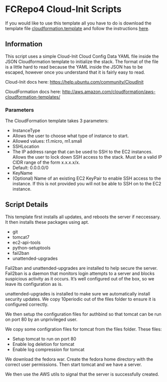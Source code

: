 # FCRepo4 Cloud-Init Scripts

If you would like to use this template all you have to do is download the template file [cloudformation.template](cloudformation.template?raw=true) and follow the instructions [here](../README.md).

## Information 

This script uses a simple Cloud-Init Cloud Config Data YAML file inside the JSON Cloudformation template to initialize the stack. The format of the file is a little hard to read because the YAML inside the JSON has to be escaped, however once you understand that it is fairly easy to read.

Cloud-Init docs here: https://help.ubuntu.com/community/CloudInit

CloudFormation docs here: http://aws.amazon.com/cloudformation/aws-cloudformation-templates/

### Parameters

The CloudFormation template takes 3 parameters:
* InstanceType
 * Allows the user to choose what type of instance to start.
 * Allowed values: t1.micro, m1.small
* SSHLocation
 * The IP address range that can be used to SSH to the EC2 instances. Allows the user to lock down SSH access to the stack. Must be a valid IP CIDR range of the form x.x.x.x/x.
 * Default: 0.0.0.0/0
* KeyName
 * (Optional) Name of an existing EC2 KeyPair to enable SSH access to the instance. If this is not provided you will not be able to SSH on to the EC2 instance.
 
## Script Details

This template first installs all updates, and reboots the server if neccessary. It then installs these packages using apt.

* git
* tomcat7
* ec2-api-tools
* python-setuptools
* fail2ban
* unattended-upgrades

Fail2ban and unattended-upgrades are installed to help secure the server. Fail2ban is a daemon that monitors login attempts to a server and blocks suspicious activity as it occurs. It’s well configured out of the box, so we leave its configuration as is. 

unattended-upgrades is installed to make sure we automatically install security updates. We copy 10periodic out of the files folder to ensure it is configured correctly. 

We then setup the configuration files for authbind so that tomcat can be run on port 80 by an unprivileged user.

We copy some configration files for tomcat from the files folder. These files:
* Setup tomcat to run on port 80
* Enable log deletion for tomcat
* Enable log compression for tomcat

We download the fedora war. Create the fedora home directory with the correct user permissions. Then start tomcat and we have a server. 

We then use the AWS utils to signal that the server is successfully created.
